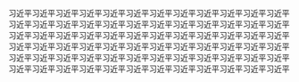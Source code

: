 习近平习近平习近平习近平习近平习近平习近平习近平习近平习近平习近平习近平习近平习近平习近平习近平习近平习近平习近平习近平习近平习近平习近平习近平习近平习近平习近平习近平习近平习近平习近平习近平习近平习近平习近平习近平习近平习近平习近平习近平习近平习近平习近平习近平习近平习近平习近平习近平习近平习近平习近平习近平习近平习近平习近平习近平习近平习近平习近平习近平习近平习近平习近平习近平习近平习近平习近平习近平习近平习近平习近平习近平
